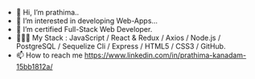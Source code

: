 - 👋 Hi, I’m prathima..
- 👀 I’m interested in developing Web-Apps...
- 🌱 I’m certified Full-Stack Web Developer.
- 👩🏻‍💻 My Stack : JavaScript / React & Redux / Axios / Node.js / PostgreSQL / Sequelize Cli / Express / HTML5 / CSS3 / GitHub.
- 📫 How to reach me https://www.linkedin.com/in/prathima-kanadam-15bb1812a/

<!---
kanadamprathima/kanadamprathima is a ✨ special ✨ repository because its `README.md` (this file) appears on your GitHub profile.
You can click the Preview link to take a look at your changes.
--->
